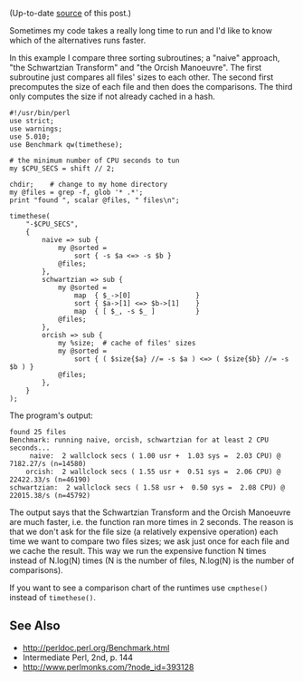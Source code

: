 (Up-to-date
[source](https://github.com/jreisinger/blog/blob/master/posts/benchmarking-perl-code.md)
of this post.)

Sometimes my code takes a really long time to run and I'd like to know which of
the alternatives runs faster.

In this example I compare three sorting subroutines; a "naive" approach, "the
Schwartzian Transform" and "the Orcish Manoeuvre". The first subroutine just
compares all files' sizes to each other. The second first precomputes the size
of each file and then does the comparisons. The third only computes the size if
not already cached in a hash.

    #!/usr/bin/perl
    use strict;
    use warnings;
    use 5.010;
    use Benchmark qw(timethese);

    # the minimum number of CPU seconds to tun
    my $CPU_SECS = shift // 2;

    chdir;    # change to my home directory
    my @files = grep -f, glob '* .*';
    print "found ", scalar @files, " files\n";

    timethese(
        "-$CPU_SECS",
        {
            naive => sub {
                my @sorted =
                    sort { -s $a <=> -s $b }
                @files;
            },
            schwartzian => sub {
                my @sorted =
                    map  { $_->[0]                }
                    sort { $a->[1] <=> $b->[1]    }
                    map  { [ $_, -s $_ ]          }
                @files;
            },
            orcish => sub {
                my %size;  # cache of files' sizes
                my @sorted =
                    sort { ( $size{$a} //= -s $a ) <=> ( $size{$b} //= -s $b ) }
                @files;
            },
        }
    );


The program's output:

    found 25 files
    Benchmark: running naive, orcish, schwartzian for at least 2 CPU seconds...
         naive:  2 wallclock secs ( 1.00 usr +  1.03 sys =  2.03 CPU) @ 7182.27/s (n=14580)
        orcish:  2 wallclock secs ( 1.55 usr +  0.51 sys =  2.06 CPU) @ 22422.33/s (n=46190)
    schwartzian:  2 wallclock secs ( 1.58 usr +  0.50 sys =  2.08 CPU) @ 22015.38/s (n=45792)

The output says that the Schwartzian Transform and the Orcish Manoeuvre are much
faster, i.e. the function ran more times in 2 seconds. The reason is that we don't
ask for the file size (a relatively expensive operation) each time we want to 
compare two files sizes; we ask just once for each file and we cache the result.
This way we run the expensive function N times instead of N.log(N) times (N is 
the number of files, N.log(N) is the number of comparisons).

If you want to see a comparison chart of the runtimes use `cmpthese()` instead of `timethese()`.

## See Also

* http://perldoc.perl.org/Benchmark.html
* Intermediate Perl, 2nd, p. 144
* http://www.perlmonks.com/?node_id=393128
